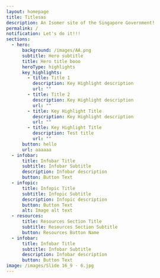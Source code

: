 ```yaml
---
layout: homepage
title: Titlesas
description: An Isomer site of the Singapore Government!
permalink: /
notification: Let's do it!!!
sections:
  - hero:
      background: /images/AA.png
      subtitle: Hero subtitle
      title: Hero title booo
      heroType: highlights
      key_highlights:
        - title: Title 1
          description: Key Highlight description
          url: ""
        - title: Title 2
          description: Key Highlight description
          url: ""
        - title: Key Highlight Title
          description: Key Highlight description
          url: ""
        - title: Key Highlight Title
          description: Test title
          url: ""
      button: hello
      url: aaaaaa
  - infobar:
      title: Infobar Title
      subtitle: Infobar Subtitle
      description: Infobar description
      button: Button Text
  - infopic:
      title: Infopic Title
      subtitle: Infopic Subtitle
      description: Infopic description
      button: Button Text
      alt: Image alt text
  - resources:
      title: Resources Section Title
      subtitle: Resources Section Subtitle
      button: Resources Button Name
  - infobar:
      title: Infobar Title
      subtitle: Infobar Subtitle
      description: Infobar description
      button: Button Text
image: /images/Slide 16_9 - 6.jpg
---
```

